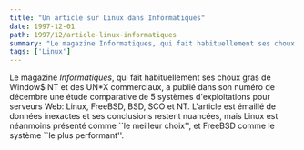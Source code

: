 ```yaml
---
title: "Un article sur Linux dans Informatiques"
date: 1997-12-01
path: 1997/12/article-linux-informatiques
summary: "Le magazine Informatiques, qui fait habituellement ses choux gras de Window$ NT et des UN*X commerciaux, a publié dans son numéro de décembre une étude comparative de 5 systèmes d'exploitations pour serveurs Web: Linux, FreeBSD, BSD, SCO et NT."
tags: ['Linux']
---
```


<P>
Le magazine <EM>Informatiques</EM>, qui fait habituellement ses choux
gras de Window$ NT et des UN*X commerciaux, a publié dans son numéro
de décembre une étude comparative de 5 systèmes d'exploitations pour
serveurs Web:  Linux, FreeBSD, BSD, SCO et NT. L'article est émaillé de
données inexactes et ses conclusions restent nuancées, mais Linux est
néanmoins présenté comme ``le meilleur choix'', et FreeBSD comme le
système ``le plus performant''.
</P>


